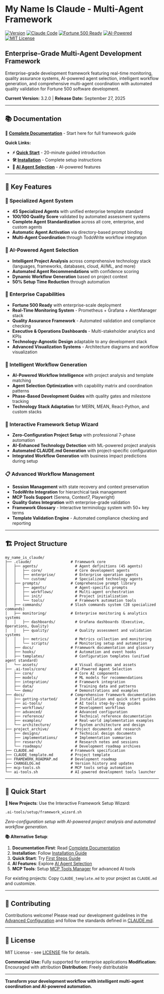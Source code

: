 # My Name Is Claude - Multi-Agent Framework

[![Version](https://img.shields.io/badge/Version-3.2.0-FF6B35?style=flat-square&logo=tag&logoColor=white)](CHANGELOG.md) [![Claude Code](https://img.shields.io/badge/Claude%20Code-Framework-FF6B35?style=flat-square&logo=anthropic&logoColor=white)](https://docs.anthropic.com/en/docs/claude-code) [![Fortune 500 Ready](https://img.shields.io/badge/Fortune%20500-Ready-00aa00?style=flat-square&logo=enterprise&logoColor=white)](#) [![AI-Powered](https://img.shields.io/badge/AI--Powered-Agent%20Selection-FF6B35?style=flat-square&logo=brain&logoColor=white)](docs/reference/ai-agent-selection.md) [![MIT License](https://img.shields.io/badge/License-MIT-00aaff?style=flat-square)](https://opensource.org/licenses/MIT)

## Enterprise-Grade Multi-Agent Development Framework

Enterprise-grade development framework featuring real-time monitoring, quality assurance systems, AI-powered agent selection, intelligent workflow generation, and comprehensive multi-agent coordination with automated quality validation for Fortune 500 software development.

**Current Version:** 3.2.0 | **Release Date:** September 27, 2025

---

## 📚 Documentation

**📖 [Complete Documentation](docs/README.md)** - Start here for full framework guide

**Quick Links:**
- **⚡ [Quick Start](docs/getting-started/first-steps.md)** - 20-minute guided introduction
- **🛠️ [Installation](docs/getting-started/framework-installation.md)** - Complete setup instructions
- **🧠 [AI Agent Selection](docs/reference/ai-agent-selection.md)** - AI-powered features

---

## 🚀 Key Features

### 🤖 Specialized Agent System
- **45 Specialized Agents** with unified enterprise template standard
- **100/100 Quality Score** validated by automated assessment systems
- **Complete Agent Standardization** across all core, enterprise, and custom agents
- **Automatic Agent Activation** via directory-based prompt binding
- **Multi-Agent Coordination** through TodoWrite workflow integration

### 🧠 AI-Powered Agent Selection
- **Intelligent Project Analysis** across comprehensive technology stack (languages, frameworks, databases, cloud, AI/ML, and more)
- **Automated Agent Recommendations** with confidence scoring
- **Dynamic Workflow Generation** based on project context
- **50% Setup Time Reduction** through automation

### 🏢 Enterprise Capabilities
- **Fortune 500 Ready** with enterprise-scale deployment
- **Real-Time Monitoring System** - Prometheus + Grafana + AlertManager stack
- **Quality Assurance Framework** - Automated validation and compliance checking
- **Executive & Operations Dashboards** - Multi-stakeholder analytics and KPIs
- **Technology-Agnostic Design** adaptable to any development stack
- **Advanced Visualization Systems** - Architecture diagrams and workflow visualization

### 🧠 Intelligent Workflow Generation
- **AI-Powered Workflow Intelligence** with project analysis and template matching
- **Agent Selection Optimization** with capability matrix and coordination patterns
- **Phase-Based Development Guides** with quality gates and milestone tracking
- **Technology Stack Adaptation** for MERN, MEAN, React-Python, and custom stacks

### 🧙 Interactive Framework Setup Wizard
- **Zero-Configuration Project Setup** with professional 7-phase automation
- **AI-Enhanced Technology Detection** with ML-powered project analysis
- **Automated CLAUDE.md Generation** with project-specific configuration
- **Integrated Workflow Generation** with business impact predictions during setup

### 📋 Advanced Workflow Management
- **Session Management** with state recovery and context preservation
- **TodoWrite Integration** for hierarchical task management
- **MCP Tools Support** (Serena, Context7, Playwright)
- **Quality Gates Integration** with enterprise-grade validation
- **Framework Glossary** - Interactive terminology system with 50+ key terms
- **Template Validation Engine** - Automated compliance checking and reporting

---

## 🏗️ Project Structure

```text
my_name_is_claude/
├── .claude/                  # Framework core
│   ├── agents/                 # Agent definitions (45 agents)
│   │   ├── core/               # Core development agents
│   │   ├── enterprise/         # Enterprise operation agents
│   │   └── custom/             # Specialized technology agents
│   ├── prompts/              # Comprehensive prompt library
│   │   ├── agents/             # Agent-specific prompts
│   │   ├── workflows/          # Multi-agent orchestration
│   │   ├── init/               # Project initialization
│   │   └── tools/              # Framework automation tools
│   ├── commands/             # Slash commands system (28 specialized commands)
│   ├── monitoring/           # Enterprise monitoring & analytics systems
│   │   ├── dashboards/         # Grafana dashboards (Executive, Operations, Quality)
│   │   ├── quality/            # Quality assessment and validation systems
│   │   ├── metrics/            # Metrics collection and monitoring
│   │   └── scripts/            # Monitoring setup and automation
│   ├── docs/                 # Framework documentation and glossary
│   ├── hooks/                  # Automation and event hooks
│   ├── templates/              # Configuration templates (unified agent standard)
│   └── assets/                 # Visual diagrams and assets
├── .ai-tools/core/           # AI-Powered Agent Selection
│   ├── core/                   # Core AI components
│   ├── models/                 # ML models for recommendations
│   ├── integration/            # Framework integration
│   ├── data/                   # Training data and patterns
│   └── demo/                   # Demonstrations and examples
├── docs/                     # Comprehensive framework documentation
│   ├── getting-started/        # Installation and quick start guides
│   ├── ai-tools/               # AI tools step-by-step guides
│   ├── workflows/              # Development workflows
│   ├── advanced/               # Advanced configuration
│   ├── reference/              # Technical reference documentation
│   ├── examples/               # Real-world implementation examples
│   └── architecture/           # System architecture and design
├── project_archive/          # Project documents and research
│   ├── designs/                # Technical design documents
│   ├── implementations/        # Implementation summaries
│   ├── research/               # Research notes and sessions
│   └── roadmaps/               # Development roadmap archives
├── CLAUDE.md                 # Framework specification
├── CLAUDE_template.md        # Project template
├── FRAMEWORK_ROADMAP.md      # Development roadmap
├── CHANGELOG.md              # Version history and updates
├── mcp-tools.sh              # MCP tools setup automation
└── ai-tools.sh               # AI-powered development tools launcher
```

---

## 🚀 Quick Start

**🧙 New Projects**: Use the Interactive Framework Setup Wizard:
```bash
.ai-tools/setup/framework_wizard.sh
```
*Zero-configuration setup with AI-powered project analysis and automated workflow generation.*

**📚 Alternative Setup**:
1. **Documentation First**: Read [Complete Documentation](docs/README.md)
2. **Installation**: Follow [Installation Guide](docs/getting-started/framework-installation.md)
3. **Quick Start**: Try [First Steps Guide](docs/getting-started/first-steps.md)
4. **AI Features**: Explore [AI Agent Selection](docs/reference/ai-agent-selection.md)
5. **MCP Tools**: Setup [MCP Tools Manager](docs/reference/mcp-tools-usage.md) for advanced AI tools

For existing projects: Copy `CLAUDE_template.md` to your project as `CLAUDE.md` and customize.

---

## 🤝 Contributing

Contributions welcome! Please read our development guidelines in the [Advanced Configuration](docs/advanced/) and follow the standards defined in [CLAUDE.md](CLAUDE.md).

---

## 📄 License

MIT License - see [LICENSE](LICENSE) file for details.

**Commercial Use:** Fully supported for enterprise applications
**Modification:** Encouraged with attribution
**Distribution:** Freely distributable

---

**Transform your development workflow with intelligent multi-agent coordination and AI-powered automation.**